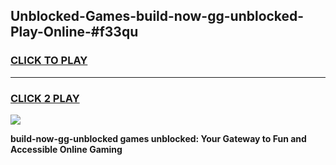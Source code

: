 
## Unblocked-Games-build-now-gg-unblocked-Play-Online-#f33qu
<h3>
<a href="https://premium.freeplayer.one?title=build-now-gg-unblocked&ref=27F">CLICK TO PLAY</a></h3>
<hr>

<h3>
<a href="https://premium.freeplayer.one?title=build-now-gg-unblocked&ref=27F">CLICK 2 PLAY</a>
  
</h3>

<a href="https://premium.freeplayer.one?title=build-now-gg-unblocked&ref=27F"><img src="https://clearcache.store/games.png"></a>


**build-now-gg-unblocked games unblocked: Your Gateway to Fun and Accessible Online Gaming**
